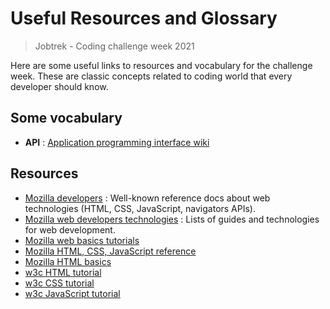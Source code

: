 # Useful Resources and Glossary
> Jobtrek - Coding challenge week 2021

Here are some useful links to resources and vocabulary for the challenge week. These are classic concepts related to coding world that every developer should know.

## Some vocabulary

- **API** : [Application programming interface wiki](https://en.wikipedia.org/wiki/API)

## Resources

- [Mozilla developers](https://developer.mozilla.org/en-US/) : Well-known reference docs about web technologies (HTML, CSS, JavaScript, navigators APIs).
- [Mozilla web developers technologies](https://developer.mozilla.org/en-US/docs/web) : Lists of guides and technologies for web development.
- [Mozilla web basics tutorials](https://developer.mozilla.org/en-US/docs/Web/Tutorials)
- [Mozilla HTML, CSS, JavaScript reference](https://developer.mozilla.org/en-US/docs/Web/Reference)
- [Mozilla HTML basics](https://developer.mozilla.org/en-US/docs/Learn/Getting_started_with_the_web/HTML_basics)
- [w3c HTML tutorial](https://www.w3schools.com/html/)
- [w3c CSS tutorial](https://www.w3schools.com/css/default.asp)
- [w3c JavaScript tutorial](https://www.w3schools.com/js/default.asp)